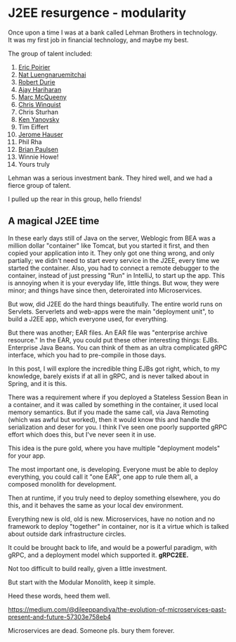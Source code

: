 # J2EE resurgence - modularity

Once upon a time I was at a bank called Lehman Brothers in technology.  
It was my first job in financial technology, and maybe my best.

The group of talent included:

1. [Eric Poirier](https://www.linkedin.com/in/epoirier/)
2. [Nat Luengnaruemitchai](https://www.linkedin.com/in/nat-luengnaruemitchai-43aa14/)
3. [Robert Durie](https://www.linkedin.com/in/robert-durie-7bb70733/)
4. [Ajay Hariharan](https://www.linkedin.com/in/ajay-hariharan-3399697/)
5. [Marc McQueeny](https://www.linkedin.com/in/markmcqueeney/)
6. [Chris Winquist](https://www.linkedin.com/in/chris-winquist-117b211/)
7. Chris Sturhan
8. [Ken Yanovsky](https://www.linkedin.com/in/ken-yanovsky-cfa/)
9. Tim Eiffert
10. [Jerome Hauser](https://www.linkedin.com/in/jeromehauser/)
11. Phil Rha
12. [Brian Paulsen](https://www.linkedin.com/in/brian-paulsen-6675b847/)
13. Winnie Howe!
13. Yours truly

Lehman was a serious investment bank.  They hired well, and
we had a fierce group of talent.  

I pulled up the rear in this group, hello friends!

## A magical J2EE time

In these early days still of Java on the server, Weblogic from BEA was
a million dollar "container" like Tomcat, but you started it first, and
then copied your application into it.  They only got one thing wrong,
and only partially; we didn't need to start every service in the J2EE, 
every time we started the container.  Also, you had to connect a 
remote debugger to the container, instead of just pressing "Run" 
in IntelliJ, to start up the app.  This is annoying when it is your
everyday life, little things.  But wow, they were minor; and things have
since then, deteroirated into Microservices.

But wow, did J2EE do the hard things beautifully.  The entire world runs on Servlets.
Serverlets and web-apps were 
the main "deployment unit", to build a J2EE app, 
which everyone used, for everything.

But there was another;  EAR files.  An EAR file was "enterprise archive resource."
In the EAR, you could put these other interesting things:  EJBs. 
Enterprise Java Beans.  You can think of them as an ultra complicated gRPC
interface, which you had to pre-compile in those days.

In this post, I will explore the incredible thing EJBs got right,
 which, to my knowledge, barely exists if at all in gRPC, and 
is never talked about in Spring, and it is this.

There was a requirement where if you deployed a Stateless Session
Bean in a container, and it was called by something in the container,
it used local memory semantics.  But if you made the same call,
via Java Remoting (which was awful but worked), then it would know this
and handle the serialization and deser for you.  I think I've seen
one poorly supported gRPC effort which does this, but I've never seen it in use.

This idea is the pure gold, where you have multiple "deployment models" for your app.

The most important one, is developing.  Everyone must be able to deploy everything,
you could call it "one EAR", one app to rule them all, a composed monolith for development.

Then at runtime, if you truly need to deploy something elsewhere, you do this, 
and it behaves the same as your local dev environment.

Everything new is old, old is new.  Microservices, have no notion and
no framework to deploy "together" in container, nor is it a virtue which is
talked about outside dark infrastructure circles.

It could be brought back to life, and would be a powerful paradigm, with gRPC,
and a deployment model which supported it.  **gRPC2EE.**

Not too difficult to build really, given a little investment.

But start with the Modular Monolith, keep it simple.

Heed these words, heed them well.

https://medium.com/@dileeppandiya/the-evolution-of-microservices-past-present-and-future-57303e758eb4

Microservices are dead.  Someone pls. bury them forever.
